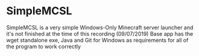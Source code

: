 # SimpleMCSL
SimpleMCSL is a very simple Windows-Only Minecraft server launcher and it's not finished at the time of this recording (09/07/2019)
Base app has the wget standalone exe, Java and Git for Windows as requirements for all of the program to work correctly
